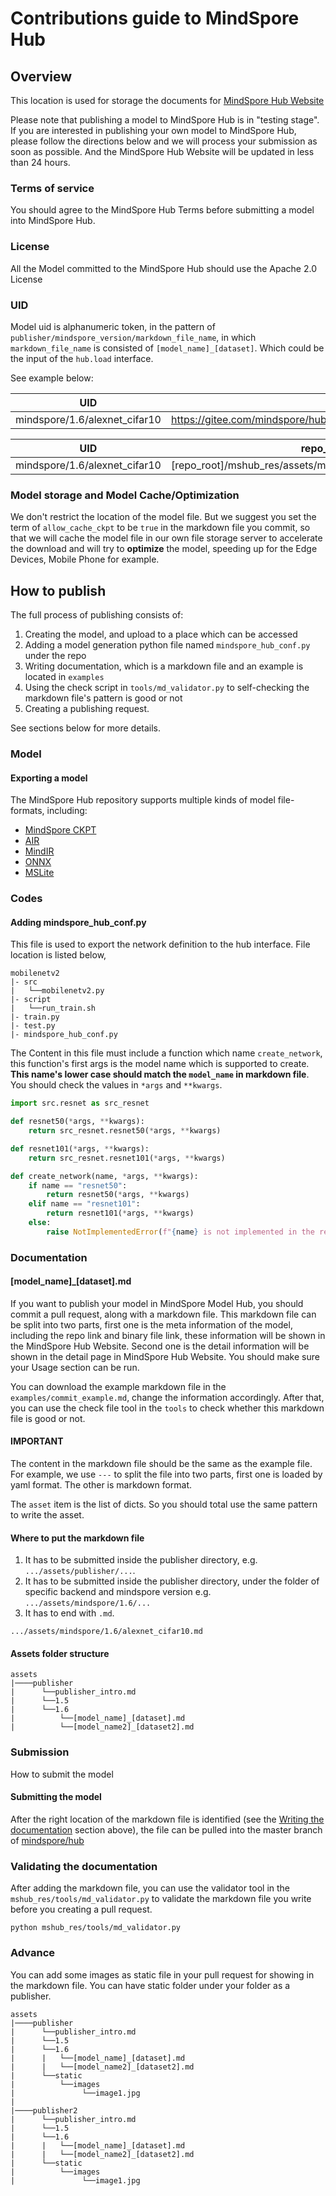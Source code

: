 # Contributions guide to MindSpore Hub

## Overview

This location is used for storage the documents for [MindSpore Hub Website](http://www.mindspore.cn)

Please note that publishing a model to MindSpore Hub is in "testing stage". If you are interested in publishing your own model to MindSpore Hub, please follow the directions below and we will process your submission as soon as possible. And the MindSpore Hub Website will be updated in
less than 24 hours.

### Terms of service

You should agree to the MindSpore Hub Terms before submitting a model into MindSpore Hub.

### License

All the Model committed to the MindSpore Hub should use the Apache 2.0 License

### UID

Model uid is alphanumeric token, in the pattern of ``publisher/mindspore_version/markdown_file_name``, in which ``markdown_file_name`` is consisted of ``[model_name]_[dataset]``. Which could be the input of the ``hub.load`` interface.

See example below:

| UID | Url |
| ------ | --- |
| mindspore/1.6/alexnet_cifar10 | https://gitee.com/mindspore/hub/blob/r1.9/mshub_res/assets/mindspore/1.6/alexnet_cifar10.md |

| UID | repo_path|
| --- | ---      |
| mindspore/1.6/alexnet_cifar10 | [repo_root]/mshub_res/assets/mindspore/1.6/alexnet_cifar10.md |

### Model storage and Model Cache/Optimization

We don't restrict the location of the model file. But we suggest you set the term of ``allow_cache_ckpt`` to be ``true`` in the markdown file you commit, so that we will cache the model file in our own file storage server to accelerate the download and will try to **optimize** the model, speeding up for the Edge Devices, Mobile Phone for example.

## How to publish

The full process of publishing consists of:

1. Creating the model, and upload to a place which can be accessed
2. Adding a model generation python file named ``mindspore_hub_conf.py`` under the repo
3. Writing documentation, which is a markdown file and an example is located in ``examples``
4. Using the check script in ``tools/md_validator.py`` to self-checking the markdown file's pattern is good or not
5. Creating a publishing request.

See sections below for more details.

### Model

#### Exporting a model

The MindSpore Hub repository supports multiple kinds of model file-formats, including:

* [MindSpore CKPT](https://mindspore.cn/docs/en/r1.9/api_python/mindspore/mindspore.save_checkpoint.html#mindspore.save_checkpoint)
* [AIR](https://mindspore.cn/docs/en/r1.9/api_python/mindspore/mindspore.export.html#mindspore.export)
* [MindIR](https://mindspore.cn/docs/en/r1.9/api_python/mindspore/mindspore.export.html#mindspore.export)
* [ONNX](https://mindspore.cn/docs/en/r1.9/api_python/mindspore/mindspore.export.html#mindspore.export)
* [MSLite](https://www.mindspore.cn/lite/docs/en/r1.9/use/converter_tool.html)

### Codes

#### Adding mindspore_hub_conf.py

This file is used to export the network definition to the hub interface. File location is listed below,

```shell script
mobilenetv2
|- src
|   └──mobilenetv2.py
|- script
|   └──run_train.sh
|- train.py
|- test.py
|- mindspore_hub_conf.py
```

The Content in this file must include a function which name ``create_network``, this function's first args is the model name which is supported to create. **This name's lower case should match the ``model_name`` in markdown file**.
You should check the values in `*args` and ``**kwargs``.

```python
import src.resnet as src_resnet

def resnet50(*args, **kwargs):
    return src_resnet.resnet50(*args, **kwargs)

def resnet101(*args, **kwargs):
    return src_resnet.resnet101(*args, **kwargs)

def create_network(name, *args, **kwargs):
    if name == "resnet50":
        return resnet50(*args, **kwargs)
    elif name == "resnet101":
        return resnet101(*args, **kwargs)
    else:
        raise NotImplementedError(f"{name} is not implemented in the repo")
```

### Documentation

#### [model_name]\_[dataset].md

If you want to publish your model in MindSpore Model Hub, you should commit a pull request, along with a markdown file.
This markdown file can be split into two parts, first one is the meta information of the model, including the repo link and binary file link, these information will be shown in the MindSpore Hub Website. Second one is the detail information will be shown in the detail page in MindSpore Hub Website. You should make sure your Usage section can be run.

You can download the example markdown file in the ``examples/commit_example.md``, change the information accordingly. After that, you can use the check file tool in the ``tools`` to check whether this markdown file is good or not.

#### **IMPORTANT**

The content in the markdown file should be the same as the example file. For example, we use ``---`` to split the file into two parts, first one is loaded by yaml format. The other is markdown format.

The ``asset`` item is the list of dicts. So you should total use the same pattern to write the asset.

#### Where to put the markdown file

1. It has to be submitted inside the publisher directory,
   e.g. `.../assets/publisher/...`.
2. It has to be submitted inside the publisher directory, under the folder of specific backend and mindspore version
   e.g. `.../assets/mindspore/1.6/...`
3. It has to end with `.md`.

``.../assets/mindspore/1.6/alexnet_cifar10.md``

#### Assets folder structure

```shell
assets
|────publisher
|      └──publisher_intro.md
|      └──1.5
|      └──1.6
|          └──[model_name]_[dataset].md
|          └──[model_name2]_[dataset2].md
```

### Submission

How to submit the model

#### Submitting the model

After the right location of the markdown file is identified (see the [Writing the documentation](#Documentation) section above), the file can be pulled into the master branch of [mindspore/hub](https://gitee.com/mindspore/hub)

### Validating the documentation

After adding the markdown file, you can use the validator tool in the ``mshub_res/tools/md_validator.py`` to validate the markdown file you write before you creating a pull request.

```shell script
python mshub_res/tools/md_validator.py
```

### Advance

You can add some images as static file in your pull request for showing in the markdown file. You can have static folder under your folder as a publisher.

```shell script
assets
|────publisher
|      └──publisher_intro.md
|      └──1.5
|      └──1.6
|      |   └──[model_name]_[dataset].md
|      |   └──[model_name2]_[dataset2].md
|      └──static
|          └──images
|               └──image1.jpg
|
|────publisher2
|      └──publisher_intro.md
|      └──1.5
|      └──1.6
|      |   └──[model_name]_[dataset].md
|      |   └──[model_name2]_[dataset2].md
|      └──static
|          └──images
|               └──image1.jpg
```
